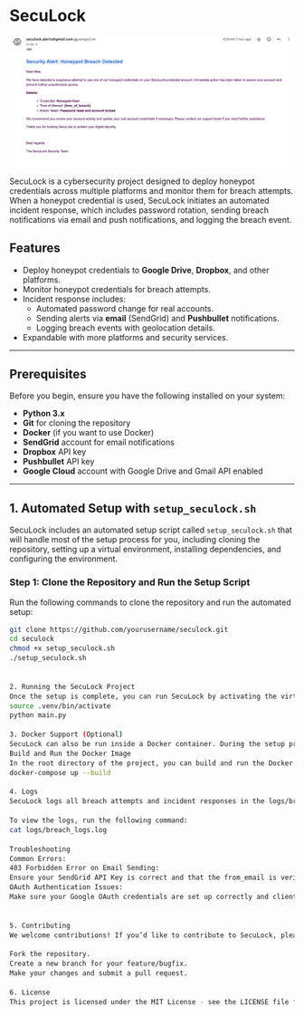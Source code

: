 # SecuLock

![SecuLock Logo](assets/seculock_logo.png)

SecuLock is a cybersecurity project designed to deploy honeypot credentials across multiple platforms and monitor them for breach attempts. When a honeypot credential is used, SecuLock initiates an automated incident response, which includes password rotation, sending breach notifications via email and push notifications, and logging the breach event.

## Features
- Deploy honeypot credentials to **Google Drive**, **Dropbox**, and other platforms.
- Monitor honeypot credentials for breach attempts.
- Incident response includes:
  - Automated password change for real accounts.
  - Sending alerts via **email** (SendGrid) and **Pushbullet** notifications.
  - Logging breach events with geolocation details.
- Expandable with more platforms and security services.

---

## Prerequisites

Before you begin, ensure you have the following installed on your system:

- **Python 3.x**
- **Git** for cloning the repository
- **Docker** (if you want to use Docker)
- **SendGrid** account for email notifications
- **Dropbox** API key
- **Pushbullet** API key
- **Google Cloud** account with Google Drive and Gmail API enabled

---

## 1. Automated Setup with `setup_seculock.sh`

SecuLock includes an automated setup script called `setup_seculock.sh` that will handle most of the setup process for you, including cloning the repository, setting up a virtual environment, installing dependencies, and configuring the environment.

### Step 1: Clone the Repository and Run the Setup Script

Run the following commands to clone the repository and run the automated setup:

```bash
git clone https://github.com/yourusername/seculock.git
cd seculock
chmod +x setup_seculock.sh
./setup_seculock.sh


2. Running the SecuLock Project
Once the setup is complete, you can run SecuLock by activating the virtual environment and executing the main script:
source .venv/bin/activate
python main.py

3. Docker Support (Optional)
SecuLock can also be run inside a Docker container. During the setup process, the script will ask if you want to build and run the Docker container. If you select "yes," the following steps will be executed automatically:
Build and Run the Docker Image
In the root directory of the project, you can build and run the Docker container manually if you choose not to run it during the setup script:
docker-compose up --build

4. Logs
SecuLock logs all breach attempts and incident responses in the logs/breach_logs.log file.

To view the logs, run the following command:
cat logs/breach_logs.log

Troubleshooting
Common Errors:
403 Forbidden Error on Email Sending:
Ensure your SendGrid API Key is correct and that the from_email is verified.
OAuth Authentication Issues:
Make sure your Google OAuth credentials are set up correctly and client_secrets.json is in the root directory.


5. Contributing
We welcome contributions! If you’d like to contribute to SecuLock, please follow these steps:

Fork the repository.
Create a new branch for your feature/bugfix.
Make your changes and submit a pull request.

6. License
This project is licensed under the MIT License - see the LICENSE file for details.